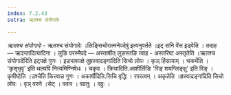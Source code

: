 ```yaml
---
index: 7.2.43
sutra: ऋतश्च संयोगादेः

---
```

_ऋतश्च संयोगादेः_ - ऋतश्च संयोगादेः ।लिङ्सिचोरात्मनेपदेषु॑ इत्यनुवर्तते ।इट् सनि वे॑त्त इड्वेति । तदाह —  ऋदन्तादित्यादिना । लुङि परस्मैपदे —  अस्तार्षीत् लुङस्तङि त्वाह - अस्तरिष्ट अस्तृतेति ।ऋतश्च संयोगादे॑रिति इट्पक्षे गुणः । इडभावपक्षे तुह्रस्वादङ्गा॑दिति सिचो लोपः । कृञ् हिंसायाम् । चकर्थेति । 'कृसृभृवृ' इति थल्यपि नित्यमिण्निषेधः । चकृव । क्रियादिति.आशीर्लिङि 'रिङ् शयग्लिङ्क्षु' इति रिङ् । कृषीष्टेति ।उश्चे॑ति कित्त्वान्न गुणः । अकार्षीदिति.सिचि वृद्धि । रपरत्वम् । अकृतेति ।ह्रस्वादङ्गा॑दिति सिचो लोपः । वृञ् वरणे ।सेट् । ववार । वव्रतुः । वव्रुः ।